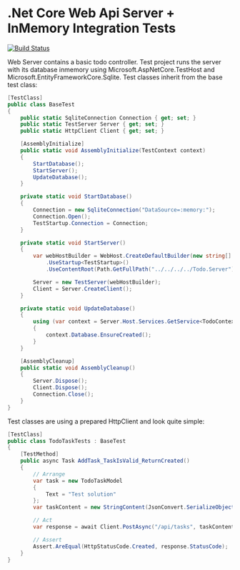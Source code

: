 # .Net Core Web Api Server + InMemory Integration Tests
[![Build Status](https://allayevtukh.visualstudio.com/Github/_apis/build/status/netcore-testing-inmemory)](https://allayevtukh.visualstudio.com/Github/_build/latest?definitionId=4)

Web Server contains a basic todo controller.
Test project runs the server with its database inmemory using Microsoft.AspNetCore.TestHost and Microsoft.EntityFrameworkCore.Sqlite.
Test classes inherit from the base test class:

```c#
[TestClass]
public class BaseTest
{
    public static SqliteConnection Connection { get; set; }
    public static TestServer Server { get; set; }
    public static HttpClient Client { get; set; }

    [AssemblyInitialize]
    public static void AssemblyInitialize(TestContext context)
    {
        StartDatabase();
        StartServer();
        UpdateDatabase();
    }

    private static void StartDatabase()
    {
        Connection = new SqliteConnection("DataSource=:memory:");
        Connection.Open();
        TestStartup.Connection = Connection;
    }

    private static void StartServer()
    {
        var webHostBuilder = WebHost.CreateDefaultBuilder(new string[] { })
            .UseStartup<TestStartup>()
            .UseContentRoot(Path.GetFullPath("../../../../Todo.Server"));

        Server = new TestServer(webHostBuilder);
        Client = Server.CreateClient();
    }

    private static void UpdateDatabase()
    {
        using (var context = Server.Host.Services.GetService<TodoContext>())
        {
            context.Database.EnsureCreated();
        }
    }

    [AssemblyCleanup]
    public static void AssemblyCleanup()
    {
        Server.Dispose();
        Client.Dispose();
        Connection.Close();
    }
}
```

Test classes are using a prepared HttpClient and look quite simple:
```c#
[TestClass]
public class TodoTaskTests : BaseTest
{
    [TestMethod]
    public async Task AddTask_TaskIsValid_ReturnCreated()
    {
        // Arrange
        var task = new TodoTaskModel
        {
            Text = "Test solution"
        };
        var taskContent = new StringContent(JsonConvert.SerializeObject(task), Encoding.UTF8, "application/json");

        // Act
        var response = await Client.PostAsync("/api/tasks", taskContent);

        // Assert
        Assert.AreEqual(HttpStatusCode.Created, response.StatusCode);
    }
}
